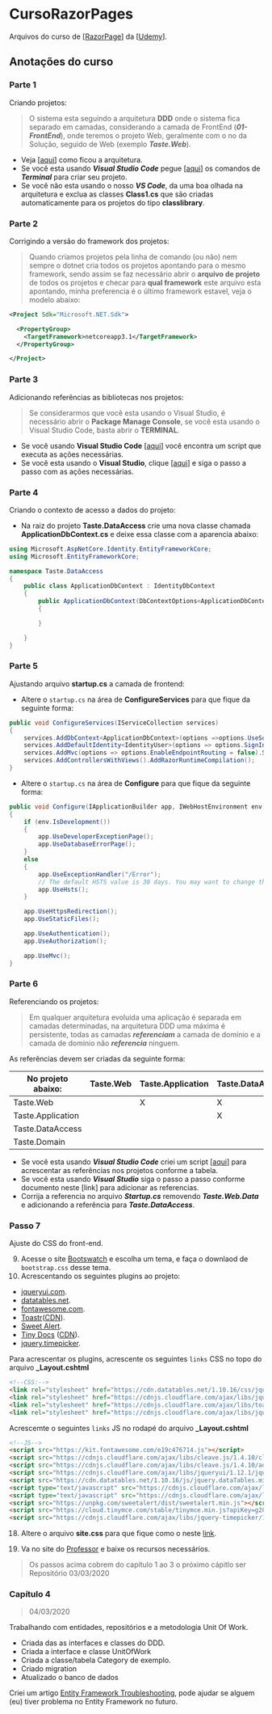 
# CursoRazorPages

Arquivos do curso de [[RazorPage](https://bhrugen.com/)] da [[Udemy](https://www.udemy.com/course/advanced-aspnet-core-3-razor-pages)].

## Anotações do curso

### Parte 1

Criando projetos:

> O sistema esta seguindo a arquitetura **DDD** onde o sistema fica separado em camadas, considerando a camada de FrontEnd (***01-FrontEnd***), onde teremos o projeto Web, geralmente com o no da Solução, seguido de Web (exemplo ***Taste.Web***).

- Veja [[aqui](https://github.com/Shadow7101/CursoRazorPages/blob/master/01-FrontEnd/Taste.Web/wwwroot/Images/documentos/arquitetura.PNG)] como ficou a arquitetura.
- Se você esta usando ***Visual Studio Code*** pegue [[aqui](https://github.com/Shadow7101/CursoRazorPages/wiki/Criando-projeto-no-Visual-Studio-Code)] os comandos de ***Terminal*** para criar seu projeto.
- Se você não esta usando o nosso ***VS Code***, da uma boa olhada na arquitetura e exclua as classes **Class1.cs** que são criadas automaticamente para os projetos do tipo **classlibrary**.

### Parte 2

Corrigindo a versão do framework dos projetos:

> Quando criamos projetos pela linha de comando (ou não) nem sempre o dotnet cria todos os projetos apontando para o mesmo framework, sendo assim se faz necessário abrir o **arquivo de projeto** de todos os projetos e checar para **qual framework** este arquivo esta apontando, minha preferencia é o último framework estavel, veja o modelo abaixo:

```xml
<Project Sdk="Microsoft.NET.Sdk">

  <PropertyGroup>
    <TargetFramework>netcoreapp3.1</TargetFramework>
  </PropertyGroup>

</Project>
```

### Parte 3

Adicionando referências as bibliotecas nos projetos:

> Se considerarmos que você esta usando o Visual Studio, é necessário abrir o **Package Manage Console**, se você esta usando o Visual Studio Code, basta abrir o **TERMINAL**.

- Se você usando **Visual Studio Code** [[aqui](https://github.com/Shadow7101/CursoRazorPages/wiki/Configurando-pacotes-do-projeto-VSCode)] você encontra um script que executa as ações necessárias.
- Se você esta usando o **Visual Studio**, clique [[aqui](https://github.com/Shadow7101/CursoRazorPages/wiki/Configurando-pacotes-no-VisualStudio)] e siga o passo a passo com as ações necessárias.


### Parte 4

Criando o contexto de acesso a dados do projeto:

- Na raiz do projeto **Taste.DataAccess** crie uma nova classe chamada **ApplicationDbContext.cs** e deixe essa classe com a aparencia abaixo:

```c#
using Microsoft.AspNetCore.Identity.EntityFrameworkCore;
using Microsoft.EntityFrameworkCore;

namespace Taste.DataAccess
{
    public class ApplicationDbContext : IdentityDbContext
    {
        public ApplicationDbContext(DbContextOptions<ApplicationDbContext> options): base(options)
        {

        }

    }
}

```

### Parte 5

Ajustando arquivo **startup.cs** a camada de frontend:

- Altere o `startup.cs` na área de **ConfigureServices** para que fique da seguinte forma:
```c#
public void ConfigureServices(IServiceCollection services)
{
    services.AddDbContext<ApplicationDbContext>(options =>options.UseSqlServer(Configuration.GetConnectionString("DefaultConnection")));
    services.AddDefaultIdentity<IdentityUser>(options => options.SignIn.RequireConfirmedAccount = true).AddEntityFrameworkStores<ApplicationDbContext>();
    services.AddMvc(options => options.EnableEndpointRouting = false).SetCompatibilityVersion(Microsoft.AspNetCore.Mvc.CompatibilityVersion.Version_3_0);
    services.AddControllersWithViews().AddRazorRuntimeCompilation();
}
```
- Altere o `startup.cs` na área de **Configure** para que fique da seguinte forma:
```c#
public void Configure(IApplicationBuilder app, IWebHostEnvironment env)
{
    if (env.IsDevelopment())
    {
        app.UseDeveloperExceptionPage();
        app.UseDatabaseErrorPage();
    }
    else
    {
        app.UseExceptionHandler("/Error");
        // The default HSTS value is 30 days. You may want to change this for production scenarios, see https://aka.ms/aspnetcore-hsts.
        app.UseHsts();
    }

    app.UseHttpsRedirection();
    app.UseStaticFiles();

    app.UseAuthentication();
    app.UseAuthorization();

    app.UseMvc();
}
```

### Parte 6

Referenciando os projetos:

> Em qualquer arquitetura evoluida uma aplicação é separada em camadas determinadas, na arquitetura DDD uma máxima é persistente, todas as camadas ***referenciam*** a camada de domínio e a camada de dominio não ***referencia*** ninguem.

 As referências devem ser criadas da seguinte forma:
 
| No projeto abaixo:| Taste.Web  | Taste.Application  | Taste.DataAccess | Taste.Domain |
|-------------------|------------|--------------------|------------------|--------------|
| Taste.Web         |            |         X          |        X         |      X       |
| Taste.Application |            |                    |        X         |      X       |
| Taste.DataAccess  |            |                    |                  |      X       |
| Taste.Domain      |            |                    |                  |              |

- Se você esta usando ***Visual Studio Code*** criei um script [[aqui](https://github.com/Shadow7101/CursoRazorPages/wiki/Criando-Refer%C3%AAncia-entre-projetos)] para acrescentar as referências nos projetos conforme a tabela.
- Se você esta usando ***Visual Studio*** siga o passo a passo conforme documento neste [link] para adicionar as referencias.
- Corrija a referencia no arquivo ***Startup.cs*** removendo ***Taste.Web.Data*** e adicionando a referência para ***Taste.DataAccess***.  


### Passo 7 

Ajuste do CSS do front-end.

9)  Acesse o site [Bootswatch](https://bootswatch.com) e escolha um tema, e faça o downlaod de `bootstrap.css` desse tema.
17) Acrescentando os seguintes plugins ao projeto:
- [jqueryui.com](https://jqueryui.com/).
- [datatables.net](http://datatables.net/).
- [fontawesome.com](https://fontawesome.com/).
- [Toastr](https://codeseven.github.io/toastr/)([CDN](https://cdnjs.com/libraries/toastr.js/latest)).
- [Sweet Alert](https://sweetalert.js.org/guides/#installation). 
- [Tiny Docs](https://www.tiny.cloud/docs/demo/full-featured/) ([CDN](https://www.tiny.cloud/my-account/dashboard)).
- [jquery.timepicker](http://www.jonthornton.com/jquery-timepicker/).

Para acrescentar os plugins, acrescente os seguintes `links` CSS no topo do arquivo **_Layout.cshtml**
```html
<!--CSS:-->
<link rel="stylesheet" href="https://cdn.datatables.net/1.10.16/css/jquery.dataTables.min.css" />        
<link rel="stylesheet" href="https://cdnjs.cloudflare.com/ajax/libs/jqueryui/1.12.1/jquery-ui.min.css" />        
<link rel="stylesheet" href="https://cdnjs.cloudflare.com/ajax/libs/toastr.js/latest/css/toastr.min.css" />        
<link rel="stylesheet" href="https://cdnjs.cloudflare.com/ajax/libs/jquery-timepicker/1.10.0/jquery.timepicker.css" />
```

Acrescemte o seguintes `links` JS no rodapé do arquivo **_Layout.cshtml**
```html
<!--JS-->
<script src="https://kit.fontawesome.com/e19c476714.js"></script>
<script src="https://cdnjs.cloudflare.com/ajax/libs/cleave.js/1.4.10/cleave.min.js"></script>
<script src="https://cdnjs.cloudflare.com/ajax/libs/cleave.js/1.4.10/addons/cleave-phone.us.js"></script>
<script src="https://cdnjs.cloudflare.com/ajax/libs/jqueryui/1.12.1/jquery-ui.min.js"></script>
<script src="https://cdn.datatables.net/1.10.16/js/jquery.dataTables.min.js"></script>
<script type="text/javascript" src="https://cdnjs.cloudflare.com/ajax/libs/jquery.serializeJSON/2.9.0/jquery.serializejson.min.js"></script>
<script type="text/javascript" src="https://cdnjs.cloudflare.com/ajax/libs/toastr.js/latest/js/toastr.min.js"></script>
<script src="https://unpkg.com/sweetalert/dist/sweetalert.min.js"></script>
<script src="https://cloud.tinymce.com/stable/tinymce.min.js?apiKey=g28lhnxtlihu4l4a381gw7tz47voznshwbi10lmsvlekrfme"></script>
<script src="https://cdnjs.cloudflare.com/ajax/libs/jquery-timepicker/1.10.0/jquery.timepicker.js"></script>  
```

18. Altere o arquivo **site.css** para que fique como o neste [link](https://github.com/Shadow7101/CursoRazorPages/wiki/site.css-(Cap%C3%ADtulo-3)).

19. Va no site do [Professor](https://bhrugen.com/) e baixe os recursos necessários.

> Os passos acima cobrem do capítulo 1 ao 3
> o próximo cápitlo ser Repositório
> 03/03/2020


### Capítulo 4
> 04/03/2020

Trabalhando com entidades, repositórios e a metodologia Unit Of Work.

- Criada das as interfaces e classes do DDD.
- Criada a interface e classe UnitOfWork
- Criada a classe/tabela Category de exemplo.
- Criado migration
- Atualizado o banco de dados

Criei um artigo [Entity Framework Troubleshooting](https://github.com/Shadow7101/CursoRazorPages/wiki/Entity-Framework-Troubleshooting), pode ajudar se alguem (eu) tiver problema no Entity Framework no futuro.

